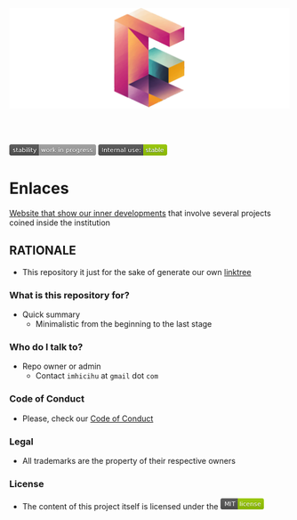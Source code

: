 <p align="center">
  <img src="images/logo.png?raw=true" alt="Logotipo de Enlaces"/>
</p>
<br>
</br>

![stability-workinprogress](images/stability_work_in_progress.png)
![internaluse-green](images/internal_use_stable.png)

# Enlaces
[Website that show our inner developments](https://enlaces.surge.sh/) that involve several projects coined inside the institution


## RATIONALE

* This repository it just for the sake of generate our own [linktree](https://en.wikipedia.org/wiki/Linktree) 

### What is this repository for? ###

* Quick summary
    - Minimalistic from the beginning to the last stage
     
### Who do I talk to? ###

* Repo owner or admin
    - Contact `imhicihu` at `gmail` dot `com`

### Code of Conduct

* Please, check our [Code of Conduct](code_of_conduct.md)

### Legal ###

* All trademarks are the property of their respective owners

### License ###

* The content of this project itself is licensed under the ![MIT Licence](images/MIT-license-green.png)
